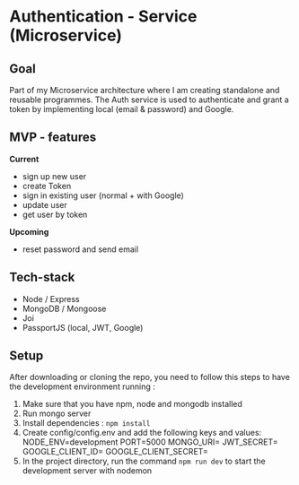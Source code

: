 # Authentication - Service (Microservice)

## Goal
Part of my Microservice architecture where I am creating standalone and reusable programmes. 
The Auth service is used to authenticate and grant a token by implementing local (email & password) and Google. 

## MVP - features

 **Current**
 - sign up new user
 - create Token
 - sign in existing user (normal + with Google)
 - update user
 - get user by token

**Upcoming**
 - reset password and send email

  
## Tech-stack
 -  Node / Express
-   MongoDB / Mongoose
-   Joi
-   PassportJS (local, JWT, Google)
  

## Setup
After downloading or cloning the repo, you need to follow this steps to have the development environment running :

1.  Make sure that you have npm, node and mongodb installed
2.  Run mongo server
3.  Install dependencies :  `npm install`
4. Create config/config.env and add the following keys and values: NODE_ENV=development PORT=5000 MONGO_URI= JWT_SECRET= GOOGLE_CLIENT_ID= GOOGLE_CLIENT_SECRET=
5.  In the project directory, run the command `npm run dev` to start the development server with nodemon
